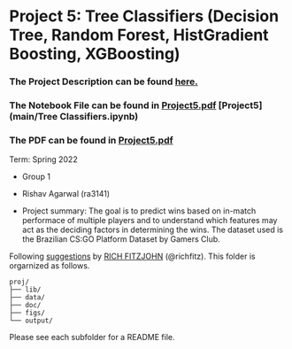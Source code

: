 # Project 5: Tree Classifiers (Decision Tree, Random Forest, HistGradient Boosting, XGBoosting)

### The Project Description can be found [here.](doc/README.md)
### The Notebook File can be found in [Project5.pdf](doc/Project5_PDF.pdf) [Project5](main/Tree Classifiers.ipynb)
### The PDF can be found in [Project5.pdf](doc/Project5_PDF.pdf)
Term: Spring 2022

+ Group 1
+ Rishav Agarwal (ra3141)

+ Project summary: The goal is to predict wins based on in-match performace of multiple players and to understand which features may act as the deciding factors in determining the wins. The dataset used is the Brazilian CS:GO Platform Dataset by Gamers Club.
	
Following [suggestions](http://nicercode.github.io/blog/2013-04-05-projects/) by [RICH FITZJOHN](http://nicercode.github.io/about/#Team) (@richfitz). This folder is orgarnized as follows.

```
proj/
├── lib/
├── data/
├── doc/
├── figs/
└── output/
```

Please see each subfolder for a README file.
